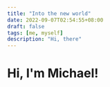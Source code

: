```yaml
---
title: "Into the new world"
date: 2022-09-07T02:54:55+08:00
draft: false
tags: [me, myself]
description: "Hi, there"
---
```


# Hi, I'm Michael!

